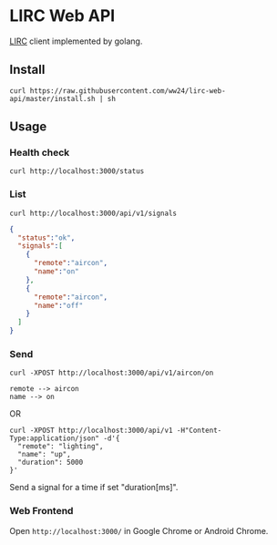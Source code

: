 # LIRC Web API

[LIRC](http://www.lirc.org/) client implemented by golang.

Install
---
```
curl https://raw.githubusercontent.com/ww24/lirc-web-api/master/install.sh | sh
```

Usage
---
### Health check
```
curl http://localhost:3000/status
```

### List
```
curl http://localhost:3000/api/v1/signals
```

```json
{
  "status":"ok",
  "signals":[
    {
      "remote":"aircon",
      "name":"on"
    },
    {
      "remote":"aircon",
      "name":"off"
    }
  ]
}
```

### Send
```
curl -XPOST http://localhost:3000/api/v1/aircon/on
```

```
remote --> aircon
name --> on
```

OR

```
curl -XPOST http://localhost:3000/api/v1 -H"Content-Type:application/json" -d'{
  "remote": "lighting",
  "name": "up",
  "duration": 5000
}'
```

Send a signal for a time if set "duration[ms]".

### Web Frontend
Open `http://localhost:3000/` in Google Chrome or Android Chrome.
